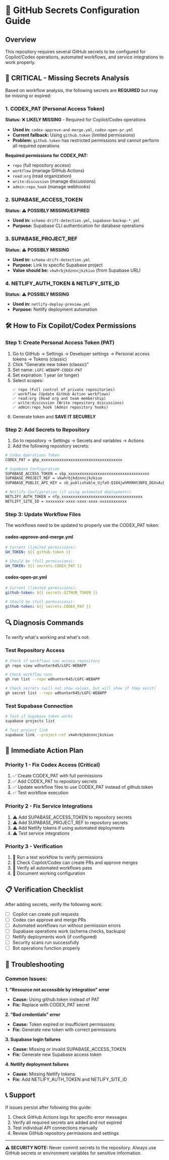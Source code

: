 # 🔐 GitHub Secrets Configuration Guide

## Overview
This repository requires several GitHub secrets to be configured for Copilot/Codex operations, automated workflows, and service integrations to work properly.

## 🚨 **CRITICAL - Missing Secrets Analysis**

Based on workflow analysis, the following secrets are **REQUIRED** but may be missing or expired:

### **1. CODEX_PAT (Personal Access Token)**
**Status:** ❌ **LIKELY MISSING** - Required for Copilot/Codex operations
- **Used in:** `codex-approve-and-merge.yml`, `codex-open-pr.yml`
- **Current fallback:** Using `github.token` (limited permissions)
- **Problem:** `github.token` has restricted permissions and cannot perform all required operations

**Required permissions for CODEX_PAT:**
- `repo` (full repository access)
- `workflow` (manage GitHub Actions)
- `read:org` (read organization)
- `write:discussion` (manage discussions)
- `admin:repo_hook` (manage webhooks)

### **2. SUPABASE_ACCESS_TOKEN**
**Status:** ⚠️ **POSSIBLY MISSING/EXPIRED**
- **Used in:** `schema-drift-detection.yml`, `supabase-backup-*.yml`
- **Purpose:** Supabase CLI authentication for database operations

### **3. SUPABASE_PROJECT_REF**
**Status:** ⚠️ **POSSIBLY MISSING**
- **Used in:** `schema-drift-detection.yml`
- **Purpose:** Link to specific Supabase project
- **Value should be:** `vkwhrbjkdznncjkzkiuo` (from Supabase URL)

### **4. NETLIFY_AUTH_TOKEN & NETLIFY_SITE_ID**
**Status:** ⚠️ **POSSIBLY MISSING**
- **Used in:** `netlify-deploy-preview.yml`
- **Purpose:** Netlify deployment automation

## 🛠️ **How to Fix Copilot/Codex Permissions**

### **Step 1: Create Personal Access Token (PAT)**
1. Go to GitHub → Settings → Developer settings → Personal access tokens → Tokens (classic)
2. Click "Generate new token (classic)"
3. Set name: `LGFC-WEBAPP-CODEX-PAT`
4. Set expiration: 1 year (or longer)
5. Select scopes:
   ```
   ✅ repo (Full control of private repositories)
   ✅ workflow (Update GitHub Action workflows)
   ✅ read:org (Read org and team membership)
   ✅ write:discussion (Write repository discussions)
   ✅ admin:repo_hook (Admin repository hooks)
   ```
6. Generate token and **SAVE IT SECURELY**

### **Step 2: Add Secrets to Repository**
1. Go to repository → Settings → Secrets and variables → Actions
2. Add the following repository secrets:

```bash
# Codex Operations Token
CODEX_PAT = ghp_xxxxxxxxxxxxxxxxxxxxxxxxxxxxxxxxxxxx

# Supabase Configuration
SUPABASE_ACCESS_TOKEN = sbp_xxxxxxxxxxxxxxxxxxxxxxxxxxxxxxxxxxxx
SUPABASE_PROJECT_REF = vkwhrbjkdznncjkzkiuo
SUPABASE_PUBLIC_API_KEY = sb_publishable_Ujfa9-Q184jwhMXRHt3NFQ_DGXvAcDs

# Netlify Configuration (if using automated deployments)
NETLIFY_AUTH_TOKEN = nfp_xxxxxxxxxxxxxxxxxxxxxxxxxxxxxxxxxxxx
NETLIFY_SITE_ID = xxxxxxxx-xxxx-xxxx-xxxx-xxxxxxxxxxxx
```

### **Step 3: Update Workflow Files**
The workflows need to be updated to properly use the CODEX_PAT token:

#### **codex-approve-and-merge.yml**
```yaml
# Current (limited permissions):
GH_TOKEN: ${{ github.token }}

# Should be (full permissions):
GH_TOKEN: ${{ secrets.CODEX_PAT }}
```

#### **codex-open-pr.yml**
```yaml
# Current (limited permissions):
github-token: ${{ secrets.GITHUB_TOKEN }}

# Should be (full permissions):
github-token: ${{ secrets.CODEX_PAT }}
```

## 🔍 **Diagnosis Commands**

To verify what's working and what's not:

### **Test Repository Access**
```bash
# Check if workflows can access repository
gh repo view wdhunter645/LGFC-WEBAPP

# Check workflow runs
gh run list --repo wdhunter645/LGFC-WEBAPP

# Check secrets (will not show values, but will show if they exist)
gh secret list --repo wdhunter645/LGFC-WEBAPP
```

### **Test Supabase Connection**
```bash
# Test if Supabase token works
supabase projects list

# Test project link
supabase link --project-ref vkwhrbjkdznncjkzkiuo
```

## 🚀 **Immediate Action Plan**

### **Priority 1 - Fix Codex Access (Critical)**
1. ✅ Create CODEX_PAT with full permissions
2. ✅ Add CODEX_PAT to repository secrets
3. ✅ Update workflow files to use CODEX_PAT instead of github.token
4. ✅ Test workflow execution

### **Priority 2 - Fix Service Integrations**
1. ⚠️ Add SUPABASE_ACCESS_TOKEN to repository secrets
2. ⚠️ Add SUPABASE_PROJECT_REF to repository secrets
3. ⚠️ Add Netlify tokens if using automated deployments
4. ⚠️ Test service integrations

### **Priority 3 - Verification**
1. 🔄 Run a test workflow to verify permissions
2. 🔄 Check Copilot/Codex can create PRs and approve merges
3. 🔄 Verify all automated workflows pass
4. 🔄 Document working configuration

## 📋 **Verification Checklist**

After adding secrets, verify the following work:

- [ ] Copilot can create pull requests
- [ ] Codex can approve and merge PRs
- [ ] Automated workflows run without permission errors
- [ ] Supabase operations work (schema checks, backups)
- [ ] Netlify deployments work (if configured)
- [ ] Security scans run successfully
- [ ] Bot operations function properly

## 🔧 **Troubleshooting**

### **Common Issues:**

**1. "Resource not accessible by integration" error**
- **Cause:** Using github.token instead of PAT
- **Fix:** Replace with CODEX_PAT secret

**2. "Bad credentials" error**
- **Cause:** Token expired or insufficient permissions
- **Fix:** Generate new token with correct permissions

**3. Supabase login failures**
- **Cause:** Missing or invalid SUPABASE_ACCESS_TOKEN
- **Fix:** Generate new Supabase access token

**4. Netlify deployment failures**
- **Cause:** Missing Netlify tokens
- **Fix:** Add NETLIFY_AUTH_TOKEN and NETLIFY_SITE_ID

## 📞 **Support**

If issues persist after following this guide:

1. Check GitHub Actions logs for specific error messages
2. Verify all required secrets are added and not expired
3. Test individual API connections manually
4. Review GitHub repository permissions and settings

---

**⚠️ SECURITY NOTE:** Never commit secrets to the repository. Always use GitHub secrets or environment variables for sensitive information.